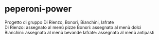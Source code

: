 # peperoni-power
Progetto di gruppo Di Rienzo, Bonori, Bianchini, Iafrate<br>
Di Rienzo: assegnato al menù pizze
Bonori: assegnato al menù dolci
Bianchini: assegnato al menù bevande
Iafrate: assegnato al menù antipasti
